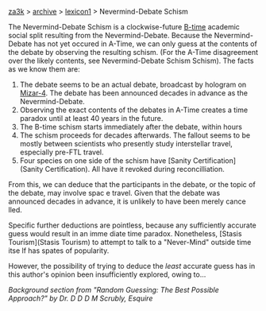 [za3k](/) > [archive](/archive) > [lexicon1](/archive/lexicon1) > Nevermind-Debate Schism

The Nevermind-Debate Schism is a clockwise-future [B-time](B-time) academic social split resulting from the Nevermind-Debate. Because the Nevermind-Debate has not yet occured in A-Time, we can only guess at the contents of the debate by observing the resulting schism. (For the A-Time disagreement over the likely contents, see Nevermind-Debate Schism Schism). The facts as we know them are:

1. The debate seems to be an actual debate, broadcast by hologram on [Mizar-4](Mizar-4). The debate has been announced decades in advance as the Nevermind-Debate.
2. Observing the exact contents of the debates in A-Time creates a time paradox until at least 40 years in the future.
3. The B-time schism starts immediately after the debate, within hours
4. The schism proceeds for decades afterwards. The fallout seems to be mostly between scientists who presently study interstellar travel, especially pre-FTL travel.
5. Four species on one side of the schism have [Sanity Certification](Sanity Certification). All have it revoked during reconcilliation.

From this, we can deduce that the participants in the debate, or the topic of the debate, may involve spac
e travel. Given that the debate was announced decades in advance, it is unlikely to have been merely cance
lled.

Specific further deductions are pointless, because any sufficiently accurate guess would result in an imme
diate time paradox. Nonetheless, [Stasis Tourism](Stasis Tourism) to attempt to talk to a "Never-Mind" outside time itse
lf has spates of popularity.

However, the possibility of trying to deduce the *least* accurate guess has in this author's opinion been
insufficiently explored, owing to...

*Background section from "Random Guessing: The Best Possible Approach?" by Dr. D D D M Scrubly, Esquire*